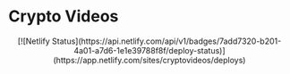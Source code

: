 # Crypto Videos

<div align="center">
[![Netlify Status](https://api.netlify.com/api/v1/badges/7add7320-b201-4a01-a7d6-1e1e39788f8f/deploy-status)](https://app.netlify.com/sites/cryptovideos/deploys)
</div
